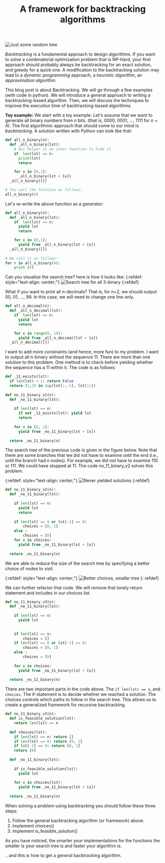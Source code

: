 ﻿---
layout: post
title: A framework for backtracking algorithms
categories: algorithms
keywords: algorithms
comments: true
---


![Just some random tree](https://cdn-images-1.medium.com/fit/t/1600/480/0*bo2IpxNTU1Wrx6zv.jpg)

*Backtracking* is a fundamental approach to design algorithms.  If you want to solve a combinatorial optimization problem that is NP-Hard, your first approach should probably always be backtracking for an exact solution, and greedy for a quick one. A modification to the backtracking solution may lead to a _dynamic programming_ approach, a _heuristic algorithm_,  an _approximation algorithm_.  

This blog post is about Backtracking. We will go through a few examples  (with code in python). We will introduce a general approach to writing a backtracking-based algorithm. Then, we will discuss the techniques to improve the execution time of backtracking-based algorithms.

**Toy example:** We start with a toy example. Let's assume that we want to generate all binary numbers from $n$ bits. (that is, 0000, 0001, $\dots$, 1111 for $n=4$).  The first algorithmic approach that should come to our mind is *backtracking*.  A solution written with Python can look like that: 

```python 
def all_n_binary(n):
  def _all_n_binary(lst):
    # Our helper is an inner function to hide it. 
    if  len(lst) == n:
      print(lst)
      return

    for x in [0,1]:
      _all_n_binary(lst + [x])
  _all_n_binary([])

# You call the function as follows: 
all_n_binary(4) 
```   

Let's re-write the above function as a generator:

```python 
def all_n_binary(n):
  def _all_n_binary(lst):
    if  len(lst) == n:
      yield lst
      return

    for x in [0,1]:
      yield from _all_n_binary(lst + [x])
  _all_n_binary([])
  
# We call it as follows: 
for r in all_n_binary(4): 
    print (r)
```

Can you visualize the search tree? here is how it looks like: 
{:refdef: style="text-align: center;"}
![Search tree for all 3-binary](/assets/images/search_tree_1.jpg)
{:refdef}

What if you want to print all n-decimals? That is, for n=2, we should output 00, 01, ..., 99.  In this case, we will need to change one line only. 

```python
def all_n_decimal(n):
  def _all_n_decimal(lst):
    if  len(lst) == n:
      yield lst
      return

    for x in range(0, 10):
      yield from _all_n_decimal(lst + [x])
  _all_n_decimal([])
```

I want to add more constraints (and hence, more fun) to my problem. I want to output all n-binary without the sequence 11.  There are more than one solution to this problem. One method is to check before yielding whether the sequence has a 11 within it. The code is as follows: 

```python 
def _11_exists(lst): 
  if len(lst) < 2: return False 
  return (1,1) in zip(lst[:,-1], lst[1:])
  
def no_11_binary_v1(n): 
  def _no_11_binary(lst): 
    
    if len(lst) == n: 
      if not _11_exists(lst): yield lst 
      return 
      
    for x in [0, 1]: 
      yield from _no_11_binary(lst + [x])
    
  return _no_11_binary(n)
```

The search tree of the previous code is given in the figure below. Note that there are some branches that we did not have to examine until the end (i.e., until the branch had n nodes). For example, we did not have to examine 110 or 111. We could have stopped at 11. The code no_11_binary_v2 solves this problem. 

{:refdef: style="text-align: center;"}
![Never yielded solutions](/assets/images/search_tree_2.jpg)
{:refdef} 

```python 
def no_11_binary_v2(n): 
  def _no_11_binary(lst): 
    
    if len(lst) == n: 
      yield lst 
      return 
    
    if len(lst) == 0 or lst[-1] == 0: 
        choices = [0, 1]
    else :
        choices = [0]
    for x in choices: 
      yield from _no_11_binary(lst + [x])
    
  return _no_11_binary(n)
```

We are able to reduce the size of the search tree by specifying a better choice of nodes to visit. 

{:refdef: style="text-align: center;"}
![Better choices, smaller tree](/assets/images/search_tree_3.jpg)
{: refdef}

We can further refactor that code. We will remove that lonely return statement and includes in our choices list. 

```python 
def no_11_binary_v3(n): 
  def _no_11_binary(lst): 
    
    if len(lst) == n: 
      yield lst 
   
   
    if len(lst) == n: 
        choices = []
    if len(lst) == 0 or lst[-1] == 0: 
        choices = [0, 1]
    else :
        choices = [0]
        
    for x in choices: 
      yield from _no_11_binary(lst + [x])
    
  return _no_11_binary(n)
```

There are two important parts in the code above. The ```if len(lst) == n```, and ```choices```. The if-statement is to decide whether we reached a solution. The choices controls which paths to follow in the search tree. This allows us to create a generalized framework for recursive backtracking. 

```python
def no_11_binary_v3(n): 
  def is_feasible_solution(lst): 
    return len(lst) == n
  
  def choices(lst): 
    if len(lst) == n: return [] 
    if len(lst) == 0: return [0, 1]
    if lst[-1] == 0: return [0, 1]
    return [0]
    
  def _no_11_binary(lst): 
    
    if is_feasible_solution(lst):
      yield lst 
   
    for x in choices(lst): 
      yield from _no_11_binary(lst + [x])
    
  return _no_11_binary(n)
```

When solving a problem using backtracking you should follow these three steps: 
1. Follow the general backtracking algorithm (or framework) above. 
2. Implement choices()
3. Implement is_feasible_solution()

As you have noticed, the smarter your implementations for the functions the smaller is your search tree is and faster your algorithm is. 

.. and this is how to get a general backtracking algorithm. 
